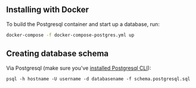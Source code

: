 ## Installing with Docker

To build the Postgresql container and start up a database, run:
```bash
docker-compose -f docker-compose-postgres.yml up
```

## Creating database schema

Via Postgresql (make sure you've [installed Postgresql CLI](https://blog.timescale.com/blog/how-to-install-psql-on-mac-ubuntu-debian-windows/)):
```
psql -h hostname -U username -d databasename -f schema.postgresql.sql
```